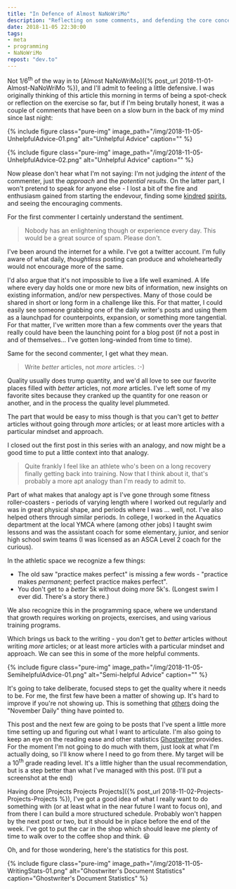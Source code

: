 ```yaml
---
title: "In Defence of Almost NaNoWriMo"
description: "Reflecting on some comments, and defending the core concept of daily writting."
date: 2018-11-05 22:30:00
tags:
- meta
- programming
- NaNoWriMo
repost: "dev.to"
---
```


Not 1/6<sup>th</sup> of the way in to [Almost NaNoWriMo]({% post_url 2018-11-01-Almost-NaNoWriMo %}), and I'll admit to feeling a little defensive. I was originally thinking of this article this morning in terms of being a spot-check or reflection on the exercise so far, but if I'm being brutally honest, it was a couple of comments that have been on a slow burn in the back of my mind since last night:
<!--more-->
{% include figure class="pure-img" image_path="/img/2018-11-05-UnhelpfulAdvice-01.png" alt="Unhelpful Advice" caption="" %}

{% include figure class="pure-img" image_path="/img/2018-11-05-UnhelpfulAdvice-02.png" alt="Unhelpful Advice" caption="" %}

Now please don't hear what I'm not saying: I'm not judging the *intent* of the commenter, just the *approach* and the *potential results*. On the latter part, I won't pretend to speak for anyone else - I lost a bit of the fire and enthusiasm gained from starting the endevour, finding some [kindred](https://dev.to/mark_nicol/an-article-a-day-for-november-41f5) [spirits](https://dev.to/lvrbrtsn/article-a-day-375h), and seeing the encouraging comments.

For the first commenter I certainly understand the sentiment.

>Nobody has an enlightening though or experience every day. This would be a great source of spam. Please don't.

I've been around the internet for a while. I've got a twitter account. I'm fully aware of what daily, *thoughtless* posting can produce and wholeheartedly would not encourage more of the same.

I'd also argue that it's not impossible to live a life well examined. A life where every day holds one or more new bits of information, new insights on existing information, and/or new perspectives. Many of those could be shared in short or long form in a challenge like this. For that matter, I could easily see someone grabbing one of the daily writer's posts and using them as a launchpad for counterpoints, expansion, or something more tangential. For that matter, I've written more than a few comments over the years that really could have been the launching point for a blog post (if not a post in and of themselves&hellip; I've gotten long-winded from time to time).

Same for the second commenter, I get what they mean.

>Write *better* articles, not *more* articles. :-)

Quality usually does trump quantity, and we'd all love to see our favorite places filled with *better* articles, not *more* articles. I've left some of my favorite sites because they cranked up the quantity for one reason or another, and in the process the quality level plummeted.

The part that would be easy to miss though is that you can't get to *better* articles without going through *more* articles; or at least more articles with a particular mindset and approach.

I closed out the first post in this series with an analogy, and now might be a good time to put a little context into that analogy.

>Quite frankly I feel like an athlete who's been on a long recovery finally getting back into training. Now that I think about it, that's probably a more apt analogy than I'm ready to admit to.

Part of what makes that analogy apt is I've gone through some fitness roller-coasters - periods of varying length where I worked out regularly and was in great physical shape, and periods where I was &hellip; well, not. I've also helped others through similar periods. In college, I worked in the Aquatics department at the local YMCA where (among other jobs) I taught swim lessons and was the assistant coach for some elementary, junior, and senior high school swim teams (I was licensed as an ASCA Level 2 coach for the curious).

In the athletic space we recognize a few things:

 * The old saw "practice makes perfect" is missing a few words - "practice makes *permanent*; perfect practice makes perfect".
 * You don't get to a *better* 5k without doing *more* 5k's. (Longest swim I ever did. There's a story there.)

We also recognize this in the programming space, where we understand that growth requires working on projects, exercises, and using various training programs.

Which brings us back to the writing - you don't get to *better* articles without writing *more* articles; or at least more articles with a particular mindset and approach. We can see this in some of the more helpful comments.

{% include figure class="pure-img" image_path="/img/2018-11-05-SemihelpfulAdvice-01.png" alt="Semi-helpful Advice" caption="" %}

It's going to take deliberate, focused steps to get the quality where it needs to be. For me, the first few have been a matter of showing up. It's hard to improve if you're not showing up. This is something that [others](https://dev.to/lvrbrtsn/on-staying-motivated--4861) doing the "November Daily" thing have pointed to.

This post and the next few are going to be posts that I've spent a little more time setting up and figuring out what I want to articulate. I'm also going to keep an eye on the reading ease and other statistics [Ghostwriter](https://wereturtle.github.io/ghostwriter/) provides. For the moment I'm not going to do much with them, just look at what I'm actually doing, so I'll know where I need to go from there. My target will be a 10<sup>th</sup> grade reading level. It's a little higher than the usual recommendation, but is a step better than what I've managed with this post. (I'll put a screenshot at the end)

Having done [Projects Projects Projects]({% post_url 2018-11-02-Projects-Projects-Projects %}), I've got a good idea of what I really want to do something with (or at least what in the near future I want to focus on), and from there I can build a more structured schedule. Probably won't happen by the next post or two, but it should be in place before the end of the week. I've got to put the car in the shop which should leave me plenty of time to walk over to the coffee shop and think. :smiley:

Oh, and for those wondering, here's the statistics for this post.

{% include figure class="pure-img" image_path="/img/2018-11-05-WritingStats-01.png" alt="Ghostwriter's Document Statistics" caption="Ghostwriter's Document Statistics" %}